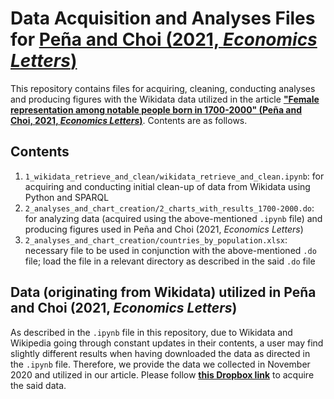 # Data Acquisition and Analyses Files for [Peña and Choi (2021, *Economics Letters*)](https://www.sciencedirect.com/science/article/abs/pii/S0165176521002457)

This repository contains files for acquiring, cleaning, conducting analyses and producing figures with the Wikidata data utilized in the article **["Female representation among notable people born in 1700-2000" (Peña and Choi, 2021, *Economics Letters*)](https://www.sciencedirect.com/science/article/abs/pii/S0165176521002457)**. Contents are as follows.

## Contents

1. `1_wikidata_retrieve_and_clean/wikidata_retrieve_and_clean.ipynb`: for acquiring and conducting initial clean-up of data from Wikidata using Python and SPARQL
2. `2_analyses_and_chart_creation/2_charts_with_results_1700-2000.do`: for analyzing data (acquired using the above-mentioned `.ipynb` file) and producing figures used in Peña and Choi (2021, *Economics Letters*)
3. `2_analyses_and_chart_creation/countries_by_population.xlsx`: necessary file to be used in conjunction with the above-mentioned `.do` file; load the file in a relevant directory as described in the said `.do` file

## Data (originating from Wikidata) utilized in Peña and Choi (2021, *Economics Letters*)

As described in the `.ipynb` file in this repository, due to Wikidata and Wikipedia going through constant updates in their contents, a user may find slightly different results when having downloaded the data as directed in the `.ipynb` file. Therefore, we provide the data we collected in November 2020 and utilized in our article. Please follow [**this Dropbox link**](https://www.dropbox.com/sh/fstus2hcedpd2od/AABtJ_irbh2SIhWQUJMgYbY3a?dl=0) to acquire the said data. 
